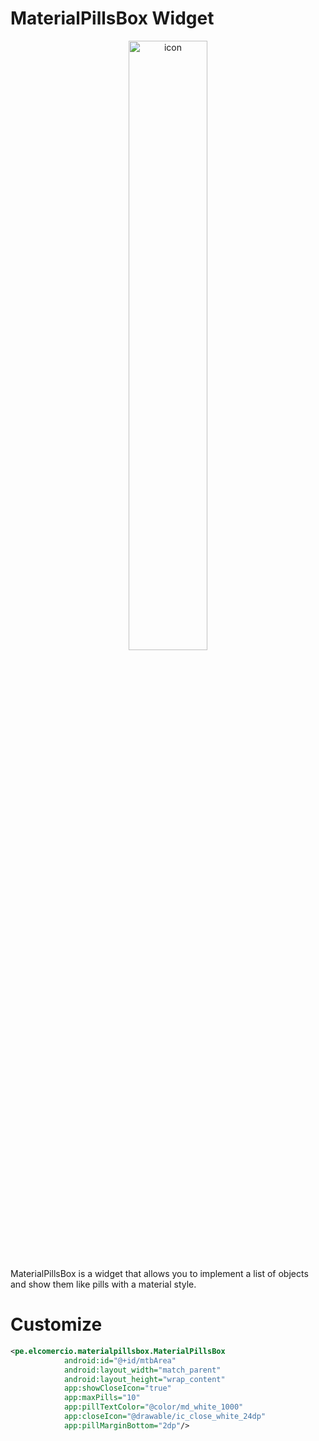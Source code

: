 # MaterialPillsBox Widget

<p align="center">
    <img src="Screenshots/ic_pill_launcher-web.png" alt="icon" width="50%"/>
</p>

MaterialPillsBox is a widget that allows you to implement a list of objects
and show them like pills with a material style.

# Customize

```xml
<pe.elcomercio.materialpillsbox.MaterialPillsBox
            android:id="@+id/mtbArea"
            android:layout_width="match_parent"
            android:layout_height="wrap_content"
            app:showCloseIcon="true"
            app:maxPills="10"
            app:pillTextColor="@color/md_white_1000"
            app:closeIcon="@drawable/ic_close_white_24dp"
            app:pillMarginBottom="2dp"/>
```






